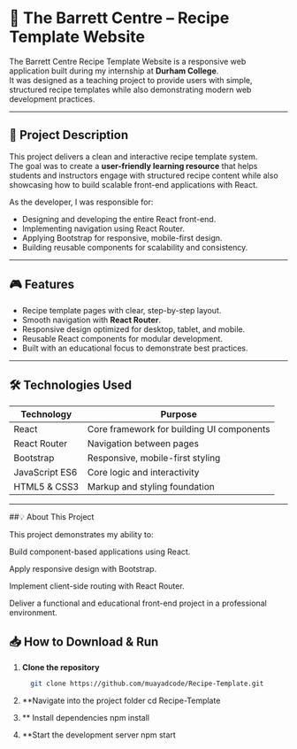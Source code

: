 # 🍳 The Barrett Centre – Recipe Template Website  

The Barrett Centre Recipe Template Website is a responsive web application built during my internship at **Durham College**.  
It was designed as a teaching project to provide users with simple, structured recipe templates while also demonstrating modern web development practices.  

---

## 📝 Project Description  
This project delivers a clean and interactive recipe template system.  
The goal was to create a **user-friendly learning resource** that helps students and instructors engage with structured recipe content while also showcasing how to build scalable front-end applications with React.  

As the developer, I was responsible for:  
- Designing and developing the entire React front-end.  
- Implementing navigation using React Router.  
- Applying Bootstrap for responsive, mobile-first design.  
- Building reusable components for scalability and consistency.  

---

## 🎮 Features  
- Recipe template pages with clear, step-by-step layout.  
- Smooth navigation with **React Router**.  
- Responsive design optimized for desktop, tablet, and mobile.  
- Reusable React components for modular development.  
- Built with an educational focus to demonstrate best practices.  

---

## 🛠️ Technologies Used  

| Technology     | Purpose                                   |  
|----------------|-------------------------------------------|  
| React          | Core framework for building UI components |  
| React Router   | Navigation between pages                  |  
| Bootstrap      | Responsive, mobile-first styling          |  
| JavaScript ES6 | Core logic and interactivity              |  
| HTML5 & CSS3   | Markup and styling foundation             |  

---
##💡 About This Project

This project demonstrates my ability to:

Build component-based applications using React.

Apply responsive design with Bootstrap.

Implement client-side routing with React Router.

Deliver a functional and educational front-end project in a professional environment.

## 📥 How to Download & Run  

1. **Clone the repository**  
   ```bash
     git clone https://github.com/muayadcode/Recipe-Template.git
   
2. **Navigate into the project folder
   cd Recipe-Template
   
4. ** Install dependencies
   npm install
   
6. **Start the development server
   npm start
